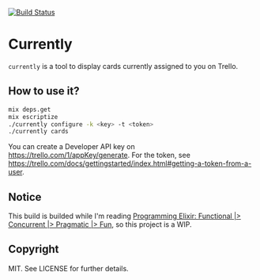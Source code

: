 [![Build Status](https://travis-ci.org/chatgris/currently.png?branch=master)](https://travis-ci.org/chatgris/currently)

# Currently

`currently` is a tool to display cards currently assigned to you on Trello.

## How to use it?

``` sh
mix deps.get
mix escriptize
./currently configure -k <key> -t <token>
./currently cards
```

You can create a Developer API key on https://trello.com/1/appKey/generate.
For the token, see
https://trello.com/docs/gettingstarted/index.html#getting-a-token-from-a-user.


## Notice

This build is builded while I'm reading [Programming Elixir: Functional |>
Concurrent |> Pragmatic |>
Fun](http://pragprog.com/book/elixir/programming-elixir), so this project is a
WIP.

## Copyright

MIT. See LICENSE for further details.
